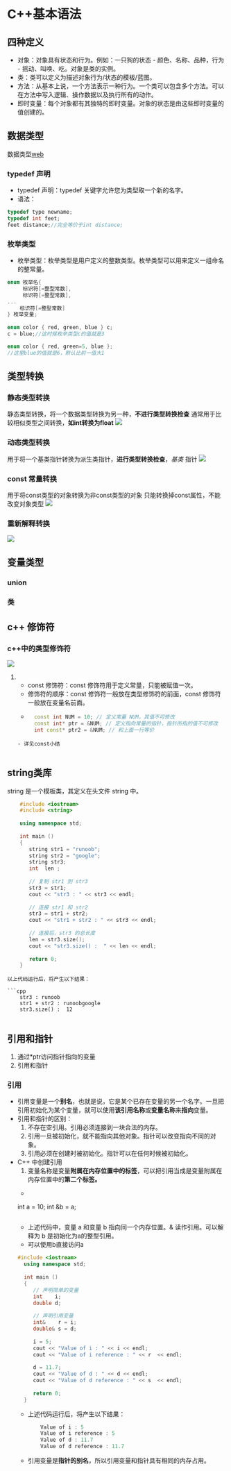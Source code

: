 # C++基本语法
## 四种定义
- 对象：对象具有状态和行为。例如：一只狗的状态 - 颜色、名称、品种，行为 - 摇动、叫唤、吃。对象是类的实例。
- 类：类可以定义为描述对象行为/状态的模板/蓝图。
- 方法：从基本上说，一个方法表示一种行为。一个类可以包含多个方法。可以在方法中写入逻辑、操作数据以及执行所有的动作。
- 即时变量：每个对象都有其独特的即时变量。对象的状态是由这些即时变量的值创建的。

## 数据类型
数据类型[web](https://www.runoob.com/cplusplus/cpp-data-types.html)
### typedef 声明
- typedef 声明：typedef 关键字允许您为类型取一个新的名字。
- 语法：
```cpp
typedef type newname; 
typedef int feet;
feet distance;//完全等价于int distance;
```

### 枚举类型
- 枚举类型：枚举类型是用户定义的整数类型。枚举类型可以用来定义一组命名的整常量。
```cpp
enum 枚举名{ 
     标识符[=整型常数], 
     标识符[=整型常数], 
... 
    标识符[=整型常数]
} 枚举变量;
    
enum color { red, green, blue } c;
c = blue;//这时候枚举类型c的值就是3

enum color { red, green=5, blue };
//这里blue的值就是6，默认比前一值大1
```
## 类型转换
### 静态类型转换
静态类型转换，将一个数据类型转换为另一种，**不进行类型转换检查**
通常用于比较相似类型之间转换，**如int转换为float**
![](2024-08-13-21-45-45.png)
### 动态类型转换
用于将一个基类指针转换为派生类指针，**进行类型转换检查**，*基类* 指针
![](2024-08-13-21-46-07.png)
### const 常量转换
用于将const类型的对象转换为非const类型的对象
只能转换掉const属性，不能改变对象类型
![](2024-08-13-21-46-19.png)
### 重新解释转换
![](2024-08-13-21-46-31.png)

## 变量类型
### union
### 类

## c++ 修饰符
### c++中的类型修饰符
![](2024-08-14-20-32-58.png)
1.  - const 修饰符：const 修饰符用于定义常量，只能被赋值一次。
    - 修饰符的顺序：const 修饰符一般放在类型修饰符的前面，const 修饰符一般放在变量名前面。
    - ```cpp
        const int NUM = 10; // 定义常量 NUM，其值不可修改
        const int* ptr = &NUM; // 定义指向常量的指针，指针所指的值不可修改
        int const* ptr2 = &NUM; // 和上面一行等价
    ```
    - 详见const小结


## string类库

string 是一个模板类，其定义在头文件 string 中。
```cpp
    #include <iostream>
    #include <string>
     
    using namespace std;
     
    int main ()
    {
       string str1 = "runoob";
       string str2 = "google";
       string str3;
       int  len ;
     
       // 复制 str1 到 str3
       str3 = str1;
       cout << "str3 : " << str3 << endl;
     
       // 连接 str1 和 str2
       str3 = str1 + str2;
       cout << "str1 + str2 : " << str3 << endl;
     
       // 连接后，str3 的总长度
       len = str3.size();
       cout << "str3.size() :  " << len << endl;
     
       return 0;
    }
```
```
以上代码运行后，将产生以下结果：

```cpp
    str3 : runoob
    str1 + str2 : runoobgoogle
    str3.size() :  12
```
```
```
## 引用和指针
1. 通过*ptr访问指针指向的变量
2. 引用和指针

### 引用
- 引用变量是一个**别名**，也就是说，它是某个已存在变量的另一个名字。一旦把引用初始化为某个变量，就可以使用**该引用名称**或**变量名称**来**指向**变量。
- 引用和指针的区别：
  1. 不存在空引用。引用必须连接到一块合法的内存。
  2. 引用一旦被初始化，就不能指向其他对象。指针可以改变指向不同的对象。
  3. 引用必须在创建时被初始化。指针可以在任何时候被初始化。
- C++ 中创建引用
  1. 变量名称是变量**附属在内存位置中的标签**，可以把引用当成是变量附属在内存位置中的**第二个标签。** 
  - ```cpp
  int a = 10;
  int &b = a;
  ```
    ```
  - 上述代码中，变量 a 和变量 b 指向同一个内存位置。& 读作引用。可以解释为 b 是初始化为a的整型引用。
  - 可以使用b直接访问a
  ```cpp
  #include <iostream>
    using namespace std;
     
    int main ()
    {
       // 声明简单的变量
       int    i;
       double d;
     
       // 声明引用变量
       int&    r = i;
       double& s = d;
       
       i = 5;
       cout << "Value of i : " << i << endl;
       cout << "Value of i reference : " << r  << endl;
     
       d = 11.7;
       cout << "Value of d : " << d << endl;
       cout << "Value of d reference : " << s  << endl;
       
       return 0;
    }
    ```
  - 上述代码运行后，将产生以下结果：
    ```cpp
        Value of i : 5
        Value of i reference : 5
        Value of d : 11.7
        Value of d reference : 11.7
    ```

  - 引用变量是**指针的别名**，所以引用变量和指针具有相同的内存占用。 
  
  